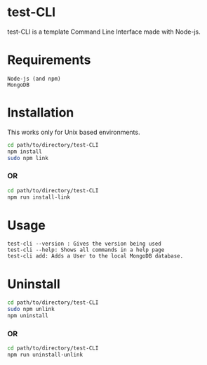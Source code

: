 # test-CLI

test-CLI is a template Command Line Interface made with Node-js.

# Requirements
    Node-js (and npm)
    MongoDB

# Installation

This works only for Unix based environments.
```bash
cd path/to/directory/test-CLI
npm install
sudo npm link
```
### OR
```bash
cd path/to/directory/test-CLI
npm run install-link
```

# Usage

```
test-cli --version : Gives the version being used
test-cli --help: Shows all commands in a help page
test-cli add: Adds a User to the local MongoDB database.
```

# Uninstall

```bash
cd path/to/directory/test-CLI
sudo npm unlink
npm uninstall
```
### OR
```bash
cd path/to/directory/test-CLI
npm run uninstall-unlink
```
